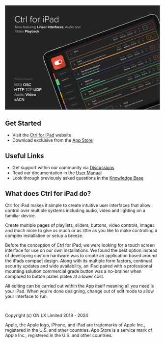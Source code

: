 ![Ctrl for iPad](./assets/cfi-banner.jpg)



## Get Started
- Visit the [Ctrl for iPad](https://labs.onlx.ltd/ctrl-for-ipad) website
- Download exclusive from the [App Store](https://apps.apple.com/gb/app/ctrl-for-ipad/id1247514528)

## Useful Links
- Get support within our community via [Discussions](https://github.com/onlxltd/ctrl-for-ipad/discussions)
- Read our documentation in the [User Manual](https://docs.onlx.ltd/ctrl-for-ipad)
- Look through previously asked questions in the [Knowledge Base](https://docs.onlx.ltd/knowledge-base)

## What does Ctrl for iPad do?

Ctrl for iPad makes it simple to create intuitive user interfaces that allow control over multiple systems including audio, video and lighting on a familiar device.

Create multiple pages of playlists, sliders, buttons, video controls, images and much more to give as much or as little as you like to make controlling a complex installation or setup a breeze.

Before the conception of Ctrl for iPad, we were looking for a touch screen interface for use on our own installations. We found the best option instead of developing custom hardware was to create an application based around the iPads compact design. Along with its multiple form factors, continual security updates and wide availability, an iPad paired with a professional mounting solution commercial grade button was a no-brainer when compared to button plates plates at a lower cost.

All editing can be carried out within the App itself meaning all you need is your iPad. When you’re done designing, change out of edit mode to allow your interface to run.

<br />

Copyright (c) ON LX Limited 2018 - 2024

Apple, the Apple logo, iPhone, and iPad are trademarks of Apple Inc., registered in the U.S. and other countries. App Store is a service mark of Apple Inc., registered in the U.S. and other countries.
